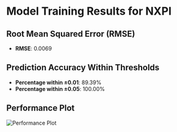 # Model Training Results for NXPI

## Root Mean Squared Error (RMSE)
- **RMSE**: 0.0069

## Prediction Accuracy Within Thresholds
- **Percentage within ±0.01**: 89.39%
- **Percentage within ±0.05**: 100.00%

## Performance Plot
![Performance Plot](../imgs/NXPI.png)
